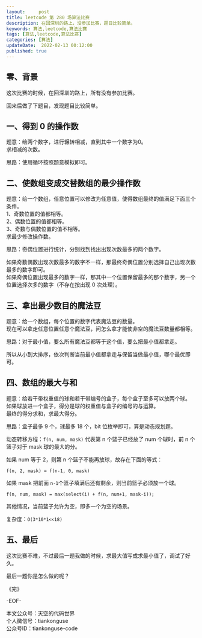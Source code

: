 ```yaml
---   
layout:     post  
title: leetcode 第 280 场算法比赛  
description: 在回深圳的路上，没参加比赛，题目比较简单。       
keywords: 算法,leetcode,算法比赛  
tags: [算法,leetcode,算法比赛]    
categories: [算法]  
updateDate:  2022-02-13 00:12:00  
published: true  
---  
```



## 零、背景  


这次比赛的时候，在回深圳的路上，所有没有参加比赛。  


回来后做了下题目，发现题目比较简单。    


## 一、得到 0 的操作数  


题意：给两个数字，进行辗转相减，直到其中一个数字为0。  
求相减的次数。  


思路：使用循环按照题意模拟即可。  


## 二、使数组变成交替数组的最少操作数  


题意：给一个数组，任意位置可以修改为任意值，使得数组最终的值满足下面三个条件。  
1、奇数位置的值都相等。  
2、偶数位置的值都相等。  
3、奇数与偶数位置的值不相等。  
求最少修改操作数。  


思路：奇偶位置进行统计，分别找到找出出现次数最多的两个数字。  


如果奇数偶数出现次数最多的数字不一样，那最终奇偶位置分别选择自己出现次数最多的数字即可。  
如果奇偶位置出现最多的数字一样，那其中一个位置保留最多的那个数字，另一个位置选择次多的数字（不存在按出现 0 次处理）。  


## 三、拿出最少数目的魔法豆  


题意：给一个数组，每个位置的数字代表魔法豆的数量。  
现在可以拿走任意位置任意个魔法豆，问怎么拿才能使非空的魔法豆数量都相等。  


思路：对于最小值，要么所有魔法豆都等于这个值，要么把最小值都拿走。  


所以从小到大排序，依次判断当前最小值都拿走与保留当做最小值，哪个最优即可。  


## 四、数组的最大与和  


题意：给若干带权重值的球和若干带编号的盒子，每个盒子至多可以放两个球。  
如果球放进一个盒子，得分是球的权重值与盒子的编号的与运算。  
最终的得分求和，求最大得分。  


思路：盒子最多 9 个，球最多 18 个，bit 位枚举即可，算是动态规划题。  


动态转移方程：`f(n, num, mask)` 代表第 n 个篮子已经放了 num 个球时，前 n 个篮子对于 mask 球的最大的分。  


如果 num 等于 2，则第 n 个篮子不能再放球，故存在下面的等式：  


```
f(n, 2, mask) = f(n-1, 0, mask)  
```


如果 mask 把前面 `n-1`个篮子填满后还有剩余，则当前篮子必须放一个球。  


```
f(n, num, mask) = max(select(i) + f(n, num+1, mask-i));
```

其他情况，当前篮子允许为空，即多一个为空的场景。  


复杂度：`O(3*10*1<<18)`  



## 五、最后  


这次比赛不难，不过最后一题我做的时候，求最大值写成求最小值了，调试了好久。  


最后一题你是怎么做的呢？  



《完》  


-EOF-  



本文公众号：天空的代码世界  
个人微信号：tiankonguse  
公众号ID：tiankonguse-code  
  

